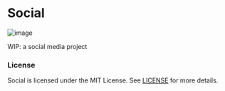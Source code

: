 # Social

![image](https://github.com/user-attachments/assets/813f90a5-faa2-4188-ac30-a0da57b30dc8)

WIP: a social media project


### License

Social is licensed under the MIT License. See [LICENSE](LICENSE) for more details.
